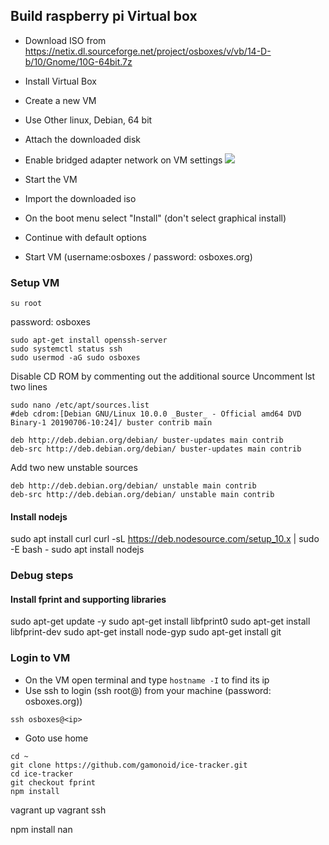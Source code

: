 ## Build raspberry pi Virtual box

- Download ISO from https://netix.dl.sourceforge.net/project/osboxes/v/vb/14-D-b/10/Gnome/10G-64bit.7z
- Install Virtual Box
- Create a new VM
- Use Other linux, Debian, 64 bit
- Attach the downloaded disk
- Enable bridged adapter network on VM settings
![](/Users/Thilina/Projects/ice-tracker/docs/images/bridged-adapter.png)
- Start the VM
- Import the downloaded iso
- On the boot menu select "Install" (don't select graphical install)
- Continue with default options


- Start VM (username:osboxes / password: osboxes.org)

### Setup VM
```
su root
```
password: osboxes

```
sudo apt-get install openssh-server
sudo systemctl status ssh
sudo usermod -aG sudo osboxes
```

Disable CD ROM by commenting out the additional source
Uncomment lst two lines
```
sudo nano /etc/apt/sources.list
#deb cdrom:[Debian GNU/Linux 10.0.0 _Buster_ - Official amd64 DVD Binary-1 20190706-10:24]/ buster contrib main

deb http://deb.debian.org/debian/ buster-updates main contrib
deb-src http://deb.debian.org/debian/ buster-updates main contrib
```

Add two new unstable sources
```
deb http://deb.debian.org/debian/ unstable main contrib
deb-src http://deb.debian.org/debian/ unstable main contrib
```
#### Install nodejs

sudo apt install curl
curl -sL https://deb.nodesource.com/setup_10.x | sudo -E bash -
sudo apt install nodejs


### Debug steps
#### Install fprint and supporting libraries

sudo apt-get update -y
sudo apt-get install libfprint0
sudo apt-get install libfprint-dev
sudo apt-get install node-gyp
sudo apt-get install git


### Login to VM
- On the VM open terminal and type `hostname -I` to find its ip
- Use ssh to login (ssh root@<ip>) from your machine (password: osboxes.org))
```
ssh osboxes@<ip>
```
- Goto use home
```
cd ~
git clone https://github.com/gamonoid/ice-tracker.git
cd ice-tracker
git checkout fprint
npm install
```

vagrant up
vagrant ssh





npm install nan

